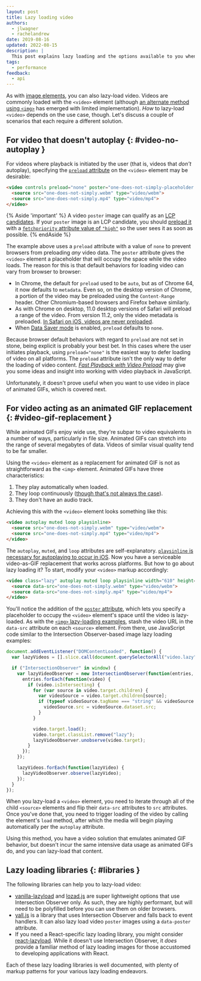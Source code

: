```yaml
---
layout: post
title: Lazy loading video
authors:
  - jlwagner
  - rachelandrew
date: 2019-08-16
updated: 2022-08-15
description: |
  This post explains lazy loading and the options available to you when lazy loading video.
tags:
  - performance
feedback:
  - api
---
```


As with [image elements](/lazy-loading-images), you can also lazy-load video. Videos are commonly loaded with the `<video>` element (although [an
alternate method using
`<img>`](https://calendar.perfplanet.com/2017/animated-gif-without-the-gif/) has
emerged with limited implementation). _How_ to lazy-load `<video>` depends on the
use case, though. Let's discuss a couple of scenarios that each require a
different solution.

## For video that doesn't autoplay {: #video-no-autoplay }

For videos where playback is initiated by the user (that is, videos that _don't_
autoplay), specifying the [`preload`
attribute](https://developer.mozilla.org/docs/Web/HTML/Element/video#attr-preload)
on the `<video>` element may be desirable:

```html
<video controls preload="none" poster="one-does-not-simply-placeholder.jpg">
  <source src="one-does-not-simply.webm" type="video/webm">
  <source src="one-does-not-simply.mp4" type="video/mp4">
</video>
```

{% Aside 'important' %}
A video `poster` image can qualify as an [LCP candidates](/lcp/#what-elements-are-considered). If your `poster` image is an LCP candidate, you should [preload it](/preload-critical-assets/) with a [`fetchpriority` attribute value of `"high"`](/fetch-priority/#the-fetchpriority-attribute) so the user sees it as soon as possible.
{% endAside %}

The example above uses a `preload` attribute with a value of `none` to prevent browsers
from preloading _any_ video data. The `poster`
attribute gives the `<video>` element a placeholder that will occupy the space while the video loads. The reason for this is
that default behaviors for loading video can vary from browser to browser:

- In Chrome, the default for `preload` used to be `auto`, but as of Chrome 64, it now
defaults to `metadata`. Even so, on the desktop version of Chrome, a portion of
the video may be preloaded using the `Content-Range` header. Other Chromium-based browsers and Firefox behave similarly.
- As with Chrome on desktop, 11.0 desktop versions of Safari will preload a range
of the video.
From version 11.2, only the video metadata is preloaded. [In Safari on iOS, videos are never
preloaded](https://developer.apple.com/library/content/documentation/AudioVideo/Conceptual/Using_HTML5_Audio_Video/AudioandVideoTagBasics/AudioandVideoTagBasics.html#//apple_ref/doc/uid/TP40009523-CH2-SW9).
- When [Data Saver mode](https://support.google.com/chrome/answer/2392284) is
enabled, `preload` defaults to `none`.

Because browser default behaviors with regard to `preload` are not set in stone,
being explicit is probably your best bet. In this cases where the user initiates
playback, using `preload="none"` is the easiest way to defer loading of video on
all platforms. The `preload` attribute isn't the only way to defer the loading
of video content. [_Fast Playback with Video
Preload_](/fast-playback-with-preload/) may give you
some ideas and insight into working with video playback in JavaScript.

Unfortunately, it doesn't prove useful when you want to use video in place of
animated GIFs, which is covered next.

## For video acting as an animated GIF replacement {: #video-gif-replacement }

While animated GIFs enjoy wide use, they're subpar to video equivalents in a
number of ways, particularly in file size. Animated GIFs can stretch into
the range of several megabytes of data. Videos of similar visual quality tend to
be far smaller.

Using the `<video>` element as a replacement for animated GIF is not as
straightforward as the `<img>` element. Animated GIFs have three characteristics:

1. They play automatically when loaded.
2. They loop continuously ([though that's not always the
case](https://davidwalsh.name/prevent-gif-loop)).
3. They don't have an audio track.

Achieving this with the `<video>` element looks something like this:

```html
<video autoplay muted loop playsinline>
  <source src="one-does-not-simply.webm" type="video/webm">
  <source src="one-does-not-simply.mp4" type="video/mp4">
</video>
```

The `autoplay`, `muted`, and `loop` attributes are self-explanatory.
[`playsinline` is necessary for autoplaying to occur in
iOS](https://webkit.org/blog/6784/new-video-policies-for-ios/). Now you have a
serviceable video-as-GIF replacement that works across platforms. But how to go
about lazy loading it? To start, modify your `<video>` markup accordingly:

```html
<video class="lazy" autoplay muted loop playsinline width="610" height="254" poster="one-does-not-simply.jpg">
  <source data-src="one-does-not-simply.webm" type="video/webm">
  <source data-src="one-does-not-simply.mp4" type="video/mp4">
</video>
```

You'll notice the addition of the [`poster`
attribute](https://developer.mozilla.org/docs/Web/HTML/Element/video#attr-poster),
which lets you specify a placeholder to occupy the `<video>` element's space
until the video is lazy-loaded. As with the [`<img>` lazy-loading examples](/lazy-loading-images/),
 stash the video URL in the `data-src` attribute on each `<source>`
element. From there, use JavaScript code similar to the
Intersection Observer-based image lazy loading examples:

```javascript
document.addEventListener("DOMContentLoaded", function() {
  var lazyVideos = [].slice.call(document.querySelectorAll("video.lazy"));

  if ("IntersectionObserver" in window) {
    var lazyVideoObserver = new IntersectionObserver(function(entries, observer) {
      entries.forEach(function(video) {
        if (video.isIntersecting) {
          for (var source in video.target.children) {
            var videoSource = video.target.children[source];
            if (typeof videoSource.tagName === "string" && videoSource.tagName === "SOURCE") {
              videoSource.src = videoSource.dataset.src;
            }
          }

          video.target.load();
          video.target.classList.remove("lazy");
          lazyVideoObserver.unobserve(video.target);
        }
      });
    });

    lazyVideos.forEach(function(lazyVideo) {
      lazyVideoObserver.observe(lazyVideo);
    });
  }
});
```

When you lazy-load a `<video>` element, you need to iterate through all of the child
`<source>` elements and flip their `data-src` attributes to `src` attributes. Once
you've done that, you need to trigger loading of the video by calling the
element's `load` method, after which the media will begin playing automatically
per the `autoplay` attribute.

Using this method, you have a video solution that emulates animated GIF behavior,
but doesn't incur the same intensive data usage as animated GIFs do,
and you can lazy-load that content.

## Lazy loading libraries {: #libraries }

The following libraries can help you to lazy-load video:

- [vanilla-lazyload](https://github.com/verlok/vanilla-lazyload) and
[lozad.js](https://github.com/ApoorvSaxena/lozad.js) are super lightweight options
that use Intersection Observer only. As such, they are highly performant, but
will need to be polyfilled before you can use them on older browsers.
- [yall.js](https://github.com/malchata/yall.js) is a library that uses
Intersection Observer and falls back to event handlers. It can also lazy load video `poster` images using a `data-poster` attribute.
- If you need a React-specific lazy loading library, you might consider
[react-lazyload](https://github.com/jasonslyvia/react-lazyload). While it
doesn't use Intersection Observer, it _does_ provide a familiar method of lazy
loading images for those accustomed to developing applications with React.

Each of these lazy loading libraries is well documented, with plenty of markup
patterns for your various lazy loading endeavors.

